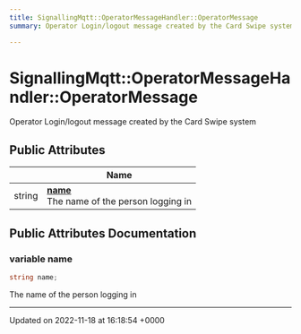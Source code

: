 ```yaml
---
title: SignallingMqtt::OperatorMessageHandler::OperatorMessage
summary: Operator Login/logout message created by the Card Swipe system 

---
```


# SignallingMqtt::OperatorMessageHandler::OperatorMessage



Operator Login/logout message created by the Card Swipe system 

## Public Attributes

|                | Name           |
| -------------- | -------------- |
| string | **[name](/SignallingSystem-doc/mainsystem/Classes/classSignallingMqtt_1_1OperatorMessageHandler_1_1OperatorMessage/#variable-name)** <br>The name of the person logging in  |

## Public Attributes Documentation

### variable name

```csharp
string name;
```

The name of the person logging in 

-------------------------------

Updated on 2022-11-18 at 16:18:54 +0000